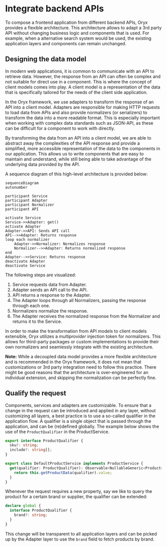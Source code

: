 # Integrate backend APIs

To compose a frontend application from different backend APIs, Oryx provides a flexible architecture. This architecture allows to adapt a 3rd party API without changing business logic and components that is used. For example, when a alternative search system would be used, the existing application layers and components can remain unchanged.

## Designing the data model

In modern web applications, it is common to communicate with an API to retrieve data. However, the response from an API can often be complex and not suitable for direct use in a component. This is where the concept of client models comes into play. A client model is a representation of the data that is specifically tailored for the needs of the client side application.

In the Oryx framework, we use adapters to transform the response of an API into a client model. Adapters are responsible for making HTTP requests to load data from APIs and also provide normalizers (or serializers) to transform the data into a more readable format. This is especially important when working with complex data standards such as JSON-API, as these can be difficult for a component to work with directly.

By transforming the data from an API into a client model, we are able to abstract away the complexities of the API response and provide a simplified, more accessible representation of the data to the components in our application. This allows us to write components that are easy to maintain and understand, while still being able to take advantage of the underlying data provided by the API.

A sequence diagram of this high-level architecture is provided below:

```mermaid
sequenceDiagram
autonumber

participant Service
participant Adapter
participant Normalizer
participant API

activate Service
Service->>Adapter: get()
activate Adapter
Adapter->>API: Sends API call
API-->>Adapter: Returns response
loop each normalizer
    Adapter->>Normalizer: Normalizes response
    Normalizer-->>Adapter: Returns normalized response
end
Adapter-->>Service: Returns response
deactivate Adapter
deactivate Service

```

The following steps are visualized:

1. Service requests data from Adapter.
2. Adapter sends an API call to the API.
3. API returns a response to the Adapter.
4. The Adapter loops through all Normalizers, passing the response through each one.
5. Normalizers normalize the response.
6. The Adapter receives the normalized response from the Normalizer and returns it to the Service.

In order to make the transformation from API models to client models extensible, Oryx utilizes a _multiprovider_ injection token for normalizers. This allows for third-party packages or custom implementations to provide their own normalizers and seamlessly integrate with the existing architecture.

**Note:** While a decoupled data model provides a more flexible architecture and is recommended in the Oryx framework, it does not mean that customizations or 3rd party integration need to follow this practice. There might be good reasons that the architecture is over-engineered for an individual extension, and skipping the normalization can be perfectly fine.

## Qualify the request

Components, services and adapters are customizable. To ensure that a change in the request can be introduced and applied in any layer, without customizing all layers, a best practice is to use a so-called qualifier in the application flow. A qualifier is a single object that is passed through the application, and can be (re)defined globally. The example below shows the use of the `ProductQualifier` in the ProductService.

```ts
export interface ProductQualifier {
  sku?: string;
  include?: string[];
}

export class DefaultProductService implements ProductService {
  get(qualifier: ProductQualifier): Observable<NullableGeneric<Product>> {
    return this.getProductData(qualifier).value;
  }
}
```

Whenever the request requires a new property, say we like to query the product for a certain brand or supplier, the qualifier can be extended:

```ts
declare global {
  interface ProductQualifier {
    brand?: string;
  }
}
```

This change will be transparent to all application layers and can be picked up by the Adapter layer to use the `brand` field to fetch products by brand.
